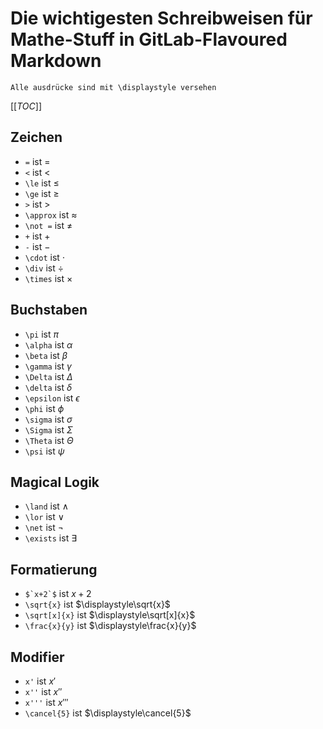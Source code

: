 # Die wichtigesten Schreibweisen für Mathe-Stuff in GitLab-Flavoured Markdown


``Alle ausdrücke sind mit \displaystyle versehen``

[[_TOC_]]

## Zeichen

- `` = `` ist $`\displaystyle =`$
- ``<`` ist $`\displaystyle <`$
- ``\le`` ist $`\displaystyle \le `$
- ``\ge`` ist $`\displaystyle \ge `$
- ``>`` ist $`\displaystyle >`$
- ``\approx`` ist $`\displaystyle\approx`$
- ``\not =`` ist $` \displaystyle\not = `$
- ``+`` ist $`\displaystyle +`$
- ``-`` ist $`\displaystyle -`$
- ``\cdot`` ist $`\displaystyle\cdot`$
- ``\div`` ist $`\displaystyle\div`$
- ``\times`` ist $`\displaystyle\times`$

## Buchstaben

- ``\pi`` ist $`\displaystyle\pi`$
- ``\alpha`` ist $`\displaystyle\alpha`$
- ``\beta`` ist $`\displaystyle\beta`$
- ``\gamma`` ist $`\displaystyle\gamma`$
- ``\Delta`` ist $`\displaystyle\Delta`$
- ``\delta`` ist $`\displaystyle\delta`$
- ``\epsilon`` ist $`\displaystyle\epsilon`$
- ``\phi`` ist $`\displaystyle\phi`$
- ``\sigma`` ist $`\displaystyle\sigma`$
- ``\Sigma`` ist $`\displaystyle\Sigma`$
- ``\Theta`` ist $`\displaystyle\Theta`$
- ``\psi`` ist $`\displaystyle\psi`$

## Magical Logik 
- ``\land`` ist $`\land`$
- ``\lor`` ist $`\lor`$
- ``\net`` ist $`\neg`$
- ``\exists`` ist $``\exists``$

## Formatierung

- ``$`x+2`$`` ist $`\displaystyle x+2`$
- ``\sqrt{x}`` ist $`\displaystyle\sqrt{x}`$
- ``\sqrt[x]{x}`` ist $`\displaystyle\sqrt[x]{x}`$
- ``\frac{x}{y}`` ist $`\displaystyle\frac{x}{y}`$

## Modifier
- ``x'`` ist $`\displaystyle x'`$
- ``x''`` ist $`\displaystyle x''`$
- ``x'''`` ist $`\displaystyle x'''`$
- ``\cancel{5}`` ist $`\displaystyle\cancel{5}`$


